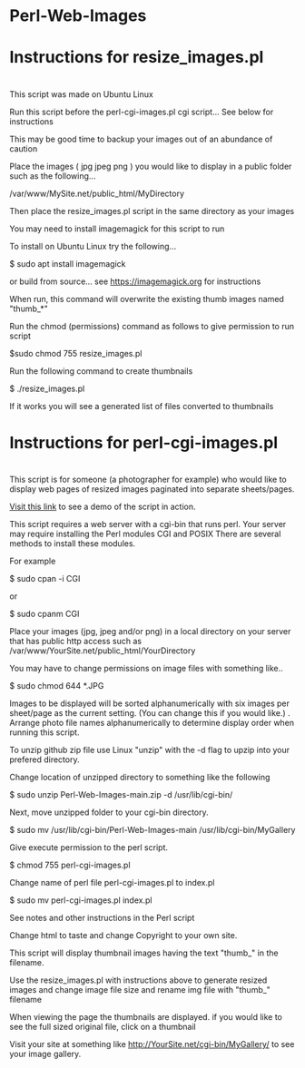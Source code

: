 # Perl-Web-Images

#
# Instructions for resize_images.pl
#

This script was made on Ubuntu Linux

Run this script before the perl-cgi-images.pl cgi script... See below for instructions

This may be good time to backup your images out of an abundance of caution 

Place the images ( jpg jpeg png ) you would like to display in a public folder such as the following...

/var/www/MySite.net/public_html/MyDirectory

Then place the resize_images.pl script in the same directory as your images

You may need to install imagemagick for this script to run

To install on Ubuntu Linux try the following...

$ sudo apt install imagemagick 

or build from source... see  https://imagemagick.org for instructions

When run, this command will overwrite the existing thumb images named "thumb_*"

Run the chmod (permissions) command as follows to give permission to run script
 
$sudo chmod 755 resize_images.pl

Run the following command to create thumbnails

$ ./resize_images.pl

If it works you will see a generated list of files converted to thumbnails

#
# Instructions for perl-cgi-images.pl
#

This script is for someone (a photographer for example) who would like to display web pages of resized images paginated into separate sheets/pages.

[Visit this link](https://joelrader.net/cgi-bin/galleries/) to see a demo of the script in action.

This script requires a web server with a cgi-bin that runs perl.  Your server may require installing the Perl modules CGI and POSIX
There are several methods to install these modules.


For example

$ sudo cpan -i CGI 

or 

$ sudo cpanm CGI


Place your images (jpg, jpeg and/or png) in a local directory on your server that has public http access such as /var/www/YourSite.net/public_html/YourDirectory

You may have to change permissions on image files with something like..

$ sudo chmod 644 *.JPG

Images to be displayed will be sorted alphanumerically with six images per sheet/page as the current setting. (You can change this if you would like.)
.
Arrange photo file names alphanumerically to determine display order when running this script.

To unzip github zip file use Linux "unzip" with the -d flag to upzip into your prefered directory.

Change location of unzipped directory to something like the following

$ sudo unzip Perl-Web-Images-main.zip -d /usr/lib/cgi-bin/

Next, move unzipped folder to your cgi-bin directory.

$ sudo mv /usr/lib/cgi-bin/Perl-Web-Images-main /usr/lib/cgi-bin/MyGallery

Give execute permission to the perl script.

$ chmod 755 perl-cgi-images.pl 

Change name of perl file perl-cgi-images.pl to index.pl

$ sudo mv perl-cgi-images.pl index.pl

See notes and other instructions in the Perl script

Change html to taste and change Copyright to your own site.

This script will display thumbnail images having the text "thumb_" in the filename.

Use the resize_images.pl with instructions above to generate resized images and change image file size and rename img file with "thumb_" filename 

When viewing the page the thumbnails are displayed. if you would like to see the full sized original file, click on a thumbnail

Visit your site at something like http://YourSite.net/cgi-bin/MyGallery/ to see your image gallery.
